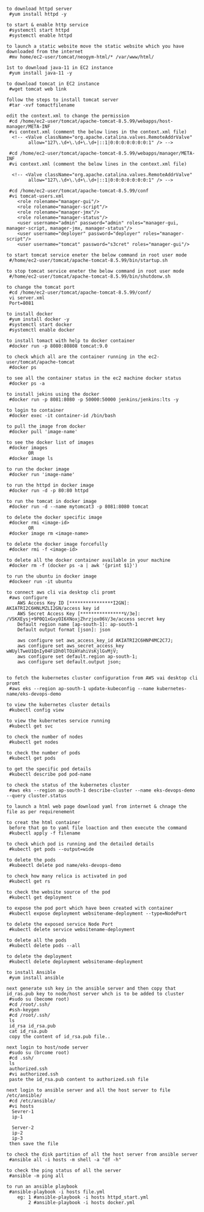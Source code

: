 
	to download httpd server
	 #yum install httpd -y
	 
	to start & enable http service
	 #systemctl start httpd
	 #systemctl enable httpd
	 
	to launch a static website move the static website which you have downloaded from the internet
	 #mv home/ec2-user/tomcat/neogym-html/* /var/www/html/
	 
	1st to download java-11 in EC2 instance
	 #yum install java-11 -y
	
	to download tomcat in EC2 instance
	 #wget tomcat web link
	 
	follow the steps to install tomcat server
	 #tar -xvf tomactfilename
	 
	edit the context.xml to change the permission
	 #cd /home/ec2-user/tomcat/apache-tomcat-8.5.99/webapps/host-manager/META-INF
	 #vi context.xml (comment the below lines in the context.xml file)
	  <!-- <Valve className="org.apache.catalina.valves.RemoteAddrValve"
			allow="127\.\d+\.\d+\.\d+|::1|0:0:0:0:0:0:0:1" /> -->

	 #cd /home/ec2-user/tomcat/apache-tomcat-8.5.99/webapps/manager/META-INF
	 #vi context.xml (comment the below lines in the context.xml file)
	 
	  <!-- <Valve className="org.apache.catalina.valves.RemoteAddrValve"
			allow="127\.\d+\.\d+\.\d+|::1|0:0:0:0:0:0:0:1" /> -->
			
	 #cd /home/ec2-user/tomcat/apache-tomcat-8.5.99/conf
	 #vi tomcat-users.xml	
		<role rolename="manager-gui"/>
		<role rolename="manager-script"/>
		<role rolename="manager-jmx"/>
		<role rolename="manager-status"/>
		<user username="admin" password="admin" roles="manager-gui, manager-script, manager-jmx, manager-status"/>
		<user username="deployer" password="deployer" roles="manager-script"/>
		<user username="tomcat" password="s3cret" roles="manager-gui"/>

	to start tomcat service eneter the below command in root user mode
	 #/home/ec2-user/tomcat/apache-tomcat-8.5.99/bin/startup.sh
	 
	to stop tomcat service eneter the below command in root user mode
	 #/home/ec2-user/tomcat/apache-tomcat-8.5.99/bin/shutdonw.sh
	 
	to change the tomcat port
	 #cd /home/ec2-user/tomcat/apache-tomcat-8.5.99/conf/
	 vi server.xml
	 Port=8081
	 
	to install docker
	 #yum install docker -y
	 #systemctl start docker
	 #systemctl enable docker
	 
	to install tomact with help to docker container
	 #docker run -p 8080:80808 tomcat:9.0
	 
	to check which all are the container running in the ec2-user/tomcat/apache-tomcat
	 #docker ps
	 
	to see all the container status in the ec2 machine docker status
	 #docker ps -a
	
	to install jekins using the docker
	 #docker run -p 8081:8080 -p 50000:50000 jenkins/jenkins:lts -y
	 
	to login to container
	 #docker exec -it container-id /bin/bash
	 
	to pull the image from docker
	 #docker pull 'image-name'
	 
	to see the docker list of images
	 #docker images
			OR
	 #docker image ls
	 
	to run the docker image
	 #docker run 'image-name'
	 
	to run the httpd in docker image
	 #docker run -d -p 80:80 httpd
	 
	to run the tomcat in docker image
	 #docker run -d --name mytomcat3 -p 8081:8080 tomcat
	 
	to delete the docker specific image
	 #docker rmi <image-id>
			OR
	 #docker image rm <image-name>
	
	to delete the docker image forcefully
	 #docker rmi -f <image-id>
	 
	to delete all the docker container available in your machine
	 #docker rm -f (docker ps -a | awk '{print $1}')
	
	to run the ubuntu in docker image
	 #dockeer run -it ubuntu
	 
	to connect aws cli via desktop cli promt
	 #aws configure
		AWS Access Key ID [****************I2GN]: AKIATRI2C6HNLMZLI2GN/access key id
		AWS Secret Access Key [****************V/3e]: /V5KXEysj+9P0Q1xGxyOI6XNoxjZhrzjox06V/3e/access secret key
		Default region name [ap-south-1]: ap-south-1
		Default output format [json]: json
		
		aws configure set aws_access_key_id AKIATRI2C6HNP4MC2C7J;
		aws configure set aws_secret_access_key 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;
		aws configure set default.region ap-south-1;
		aws configure set default.output json;
	
	 
	to fetch the kubernetes cluster configuration from AWS vai desktop cli promt
	 #aws eks --region ap-south-1 update-kubeconfig --name kubernetes-name/eks-devops-demo
	 
	to view the kubernetes cluster details 
	 #kubectl config view
	 
	to view the kubernetes service running
	 #kubectl get svc
	 
	to check the number of nodes
	 #kubectl get nodes
	 
	to check the number of pods
	 #kubectl get pods
	 
	to get the specific pod details
	 #kubectl describe pod pod-name	
	 
	to check the status of the kubernetes cluster 
	 #aws eks --region ap-south-1 describe-cluster --name eks-devops-demo --query cluster.status
	 
	to launch a html web page download yaml from internet & chnage the file as per requirenement
	
	to creat the html container
	 before that go to yaml file loaction and then execute the command
	 #kubectl apply -f filename
	 
	to check which pod is running and the detailed details
	 #kubectl get pods --output=wide
	 
	to delete the pods
	 #kubeectl delete pod name/eks-devops-demo
	 
	to check how many relica is activated in pod
	 #kubectl get rs
	 
	to check the website source of the pod
	 #kubectl get deployment
	 
	to expose the pod port which have been created with container
	 #kubectl expose deployment websitename-deployment --type=NodePort
	 
	to delete the exposed service Node Port
	 #kubectl delete service websitename-deployment
	 	 
	to delete all the pods
	 #kubectl delete pods --all
	
	to delete the deployment 
	 #kubectl delete deployment websitename-deployment
	 
	to install Ansible
	 #yum install ansible
	 
	next generate ssh key in the ansible server and then copy that id_ras.pub key to node/host server whch is to be added to cluster 
	 #sudo su (become root)
	 #cd /root/.ssh/
	 #ssh-keygen
	 #cd /root/.ssh/
	 ls
	 id_rsa id_rsa.pub
	 cat id_rsa.pub
	 copy the content of id_rsa.pub file..
	 
	next login to host/node server
	 #sudo su (brcome root)
	 #cd .ssh/
	 ls
	 authorized.ssh
	 #vi authorized.ssh
	 paste the id_rsa.pub content to authorized.ssh file
	
	next login to ansible server and all the host server to file /etc/ansible/
	 #cd /etc/ansible/
	 #vi hosts
	  Sevrer-1
	  ip-1
	  
	  Server-2
	  ip-2
	  ip-3
	 then save the file
	 
	to check the disk partition of all the host server from ansible server
	 #ansible all -i hosts -m shell -a "df -h"
	 
	to check the ping status of all the server
	 #ansible -m ping all
	 
	to run an ansible playbook
	 #ansible-playbook -i hosts file.yml
		eg: 1 #ansible-playbook -i hosts httpd_start.yml
			2 #ansible-playbook -i hosts docker.yml
    
	
